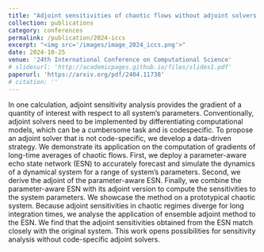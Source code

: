 ```yaml
---
title: "Adjoint sensitivities of chaotic flows without adjoint solvers: A data-driven approach"
collection: publications
category: conferences
permalink: /publication/2024-iccs
excerpt: "<img src='/images/image_2024_iccs.png'>"
date: 2024-10-25
venue: '24th International Conference on Computational Science'
# slidesurl: 'http://academicpages.github.io/files/slides1.pdf'
paperurl: 'https://arxiv.org/pdf/2404.11738'
# citation: ''
---
```

In one calculation, adjoint sensitivity analysis provides the gradient of a quantity of interest with respect to all system’s parameters. Conventionally, adjoint solvers need to be implemented by differentiating computational models, which can be a cumbersome task and is codespecific. To propose an adjoint solver that is not code-specific, we develop
a data-driven strategy. We demonstrate its application on the computation of gradients of long-time averages of chaotic flows. First, we deploy a parameter-aware echo state network (ESN) to accurately forecast and simulate the dynamics of a dynamical system for a range of system’s parameters. Second, we derive the adjoint of the parameter-aware ESN.
Finally, we combine the parameter-aware ESN with its adjoint version to compute the sensitivities to the system parameters. We showcase the method on a prototypical chaotic system. Because adjoint sensitivities in chaotic regimes diverge for long integration times, we analyse the application of ensemble adjoint method to the ESN. We find that the
adjoint sensitivities obtained from the ESN match closely with the original system. This work opens possibilities for sensitivity analysis without code-specific adjoint solvers.